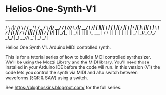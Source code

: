 # Helios-One-Synth-V1

 _     _____ _     _  ____  ____    ____  _      _____   ____ ___  _ _      _____  _    
/ \ /|/  __// \   / \/  _ \/ ___\  /  _ \/ \  /|/  __/  / ___\\  \/// \  /|/__ __\/ \ /|
| |_|||  \  | |   | || / \||    \  | / \|| |\ |||  \    |    \ \  / | |\ ||  / \  | |_||
| | |||  /_ | |_/\| || \_/|\___ |  | \_/|| | \|||  /_   \___ | / /  | | \||  | |  | | ||
\_/ \|\____\\____/\_/\____/\____/  \____/\_/  \|\____\  \____//_/   \_/  \|  \_/  \_/ \|
                                                                                       
Helios One Synth V1. Arduino MIDI controlled synth.

This is for a tutorial series of how to build a MIDI controlled synthesizer.  We'll be using the Mozzi Library and the MIDI library.  You'll need those installed in your Arduino IDE before the code will run.  In this version (V1) the code lets you control the synth via MIDI and also switch between waveforms (SQR & SAW) using a switch.

See https://bloghoskins.blogspot.com/ for the full series.

